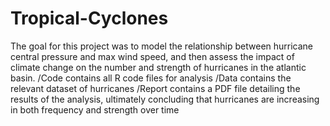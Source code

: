 # Tropical-Cyclones
The goal for this project was to model the relationship between hurricane central pressure and max wind speed, and then assess the impact of climate change on the number and strength of hurricanes in the atlantic basin. 
/Code contains all R code files for analysis 
/Data contains the relevant dataset of hurricanes 
/Report contains a PDF file detailing the results of the analysis, ultimately concluding that hurricanes are increasing in both frequency and strength over time
